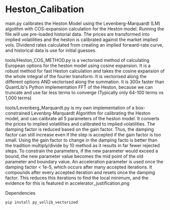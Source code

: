 # Heston_Calibation

main.py calibrates the Heston Model using the Levenberg-Marquardt (LM) algoithm with COS-expansion calculation for the Heston model. Running the file will use pre-loaded historial data. The prices are transformed into implied volatilities and the heston is calibrated against the market implied vols. Dividend rates calculated from creating an implied forward-rate curve, and historical data is use for initial guesses.

tools/Heston_COS_METHOD.py is a vectorised method of calculating European options for the heston model using cosine expansion. It is a robust method for fast Heston calculation and takes the cosine expansion of the whole integral of the fourier transform. It is vectorised along the different options AND vectorised along the summation. It is 300x faster than QuantLib's Python implementation FFT of the Heston, because we can truncate and use far less terms to converge (Typically only 64-100 terms vs 1,000 terms) 

tools/Levenberg_Marquardt.py is my own implementation of a box-constrained Levenbrg-Marquardt Algorithm for calibrating the Heston model, and can calibrate all 5 parameters of the heston model. It converts the prices to implied volatilities and calibrated to implied volatilities. The damping factor is reduced based on the gain factor. Thus, the damping factor can still increase even if the step is accepted if the gain factor is too small. Using the gain factor to change in the damping facto is better than the tradition multiply/divide by 10 method as it results in far fewer rejected steps. To constrain the parameters, if the new parameter would exceed a bound, the new parameter value becomes the mid point of the old parameter and boundary value.  An acceleration parameter is used once the damping factor < 1e-5, which occurs after many accepted iterations. It compounds after every accepted iteration and resets once the damping factor. This reduces this iterations to find the local minimum, and the evidence for this is featured in accelerator_justification.png

Dependencies
```
pip install py_vollib_vectorized
```
